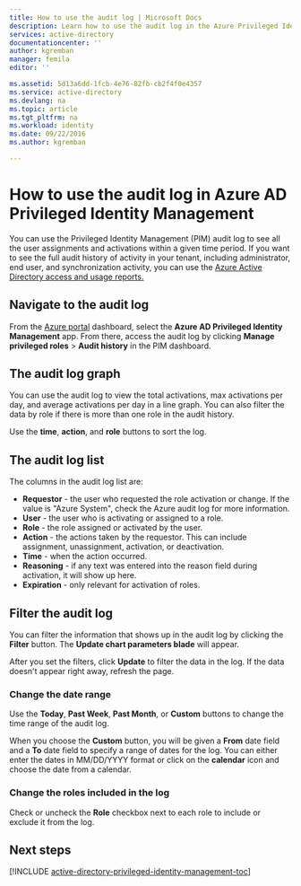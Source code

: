 ```yaml
---
title: How to use the audit log | Microsoft Docs
description: Learn how to use the audit log in the Azure Privileged Identity Management extension.
services: active-directory
documentationcenter: ''
author: kgremban
manager: femila
editor: ''

ms.assetid: 5d13a6dd-1fcb-4e76-82fb-cb2f4f0e4357
ms.service: active-directory
ms.devlang: na
ms.topic: article
ms.tgt_pltfrm: na
ms.workload: identity
ms.date: 09/22/2016
ms.author: kgremban

---
```

# How to use the audit log in Azure AD Privileged Identity Management
You can use the Privileged Identity Management (PIM) audit log to see all the user assignments and activations within a given time period. If you want to see the full audit history of activity in your tenant, including administrator, end user, and synchronization activity, you can use the [Azure Active Directory access and usage reports.](active-directory-view-access-usage-reports.md)

## Navigate to the audit log
From the [Azure portal](https://portal.azure.com) dashboard, select the **Azure AD Privileged Identity Management** app. From there, access the audit log by clicking **Manage privileged roles** > **Audit history** in the PIM dashboard.

## The audit log graph
You can use the audit log to view the total activations, max activations per day, and average activations per day in a line graph.  You can also filter the data by role if there is more than one role in the audit history.

Use the **time**, **action**, and **role** buttons to sort the log.

## The audit log list
The columns in the audit log list are:

* **Requestor** - the user who requested the role activation or change.  If the value is "Azure System", check the Azure audit log for more information.
* **User** - the user who is activating or assigned to a role.
* **Role** - the role assigned or activated by the user.
* **Action** - the actions taken by the requestor. This can include assignment, unassignment, activation, or deactivation.
* **Time** - when the action occurred.
* **Reasoning** - if any text was entered into the reason field during activation, it will show up here.
* **Expiration** - only relevant for activation of roles.

## Filter the audit log
You can filter the information that shows up in the audit log by clicking the **Filter** button.  The **Update chart parameters blade** will appear.

After you set the filters, click **Update** to filter the data in the log.  If the data doesn't appear right away, refresh the page.

### Change the date range
Use the **Today**, **Past Week**, **Past Month**, or **Custom** buttons to change the time range of the audit log.

When you choose the **Custom** button, you will be given a **From** date field and a **To** date field to specify a range of dates for the log.  You can either enter the dates in MM/DD/YYYY format or click on the **calendar** icon and choose the date from a calendar.

### Change the roles included in the log
Check or uncheck the **Role** checkbox next to each role to include or exclude it from the log.

<!--Every topic should have next steps and links to the next logical set of content to keep the customer engaged-->
## Next steps
[!INCLUDE [active-directory-privileged-identity-management-toc](../../includes/active-directory-privileged-identity-management-toc.md)]

